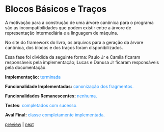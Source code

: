 # Blocos Básicos e Traços #

A motivação para a construção de uma árvore canônica para o programa são as incompatibilidades que podem existir entre a árvore de representação intermediária e a linguagem de máquina.

No site do framework do livro, os arquivos para a geração da árvore canônica, dos blocos e dos traços foram disponibilizados.

Essa fase foi dividida da seguinte forma: Paulo Jr e Camila ficaram responsáveis pela implementação; Lucas e Danusa Jr ficaram responsáveis pela documentação.


<b>Implementação:</b> <font color='#1E90FF'> terminada </font>

<b>Funcionalidade Implementadas:</b> <font color='#1E90FF'>canonização dos fragmentos.</font>

<b>Funcionalidades Remanescentes:</b> <font color='#1E90FF'> nenhuma. </font>

<b>Testes:</b> <font color='#1E90FF'>completados com sucesso.</font>

<b>Aval Final:</b> <font color='#1E90FF'>classe completamente implementada.</font>

<div><a href='http://code.google.com/p/compilador-mini-java/wiki/RI'>preview</a> | <a href='http://code.google.com/p/compilador-mini-java/wiki/Selecao'>next</a>
</div>